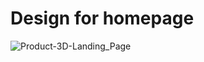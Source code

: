 # Design for homepage

![Product-3D-Landing_Page](https://github.com/amanjaiman1/Product_3D/assets/77478827/db622fd5-e1de-4f44-8d4d-8b9846dc6227)
